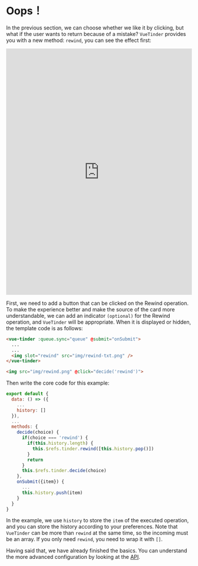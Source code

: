 # Oops！

In the previous section, we can choose whether we like it by clicking, but what if the user wants to return because of a mistake? `VueTinder` provides you with a new method: `rewind`, you can see the effect first:

<iframe width="100%" height="667" src="https://codesandbox.io/embed/vue-tinder-preview-by7qi" allowpaymentrequest allowfullscreen="allowfullscreen" frameborder="0"></iframe>

First, we need to add a button that can be clicked on the Rewind operation. To make the experience better and make the source of the card more understandable, we can add an indicator `(optional)` for the Rewind operation, and `VueTinder` will be appropriate. When it is displayed or hidden, the template code is as follows:

``` html
<vue-tinder :queue.sync="queue" @submit="onSubmit">
  ...
  ...
  <img slot="rewind" src="img/rewind-txt.png" />
</vue-tinder>

<img src="img/rewind.png" @click="decide('rewind')">
```

Then write the core code for this example:

``` js
export default {
  data: () => ({
    ...
    history: []
  }),
  ...
  methods: {
    decide(choice) {
      if(choice === 'rewind') {
        if(this.history.length) {
          this.$refs.tinder.rewind([this.history.pop()])
        }
        return
      }
      this.$refs.tinder.decide(choice)
    },
    onSubmit({item}) {
      ...
      this.history.push(item)
    }
  }
}
```

In the example, we use `history` to store the `item` of the executed operation, and you can store the history according to your preferences. Note that `VueTinder` can be more than `rewind` at the same time, so the incoming must be an array. If you only need `rewind`, you need to wrap it with `[]`.

Having said that, we have already finished the basics. You can understand the more advanced configuration by looking at the [API](/api).